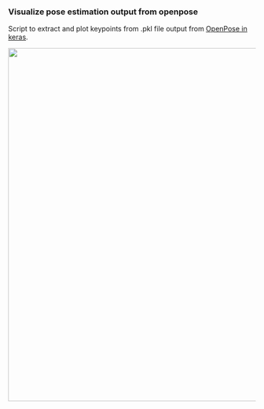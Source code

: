 ### Visualize pose estimation output from openpose

Script to extract and plot keypoints from .pkl file output from [OpenPose in keras](https://github.com/cchamber/Open-Pose-Keras).


<p align="center">
<img src="https://github.com/cchamber/visualize_keypoints/readme/pose_infant.jpg", width="720">
</p>
